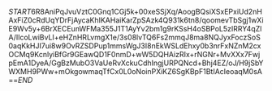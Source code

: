 $START$6R8AniPqJvuVztC0Gnq1CGj5k+00xeSSjXq/AoogBQsiXSxEPxiUd2nHAxFiZ0cRdUqYDrFjAycaKhIKAHaiKarZpSAzk4Q931k6tn8/qoomevTbSgj1wXiE9Wv5y+6BrXECEunWFMa355J1T1AyYv2bm1g9rKSsH4oSBPoL5zIRRY4qZlA/IlcoLwiBvLI+eHZnHRLvmgX1e/3s08lvTQ6Fs2mmqJ8ma8NQJyxFoczSoS0aqKkHJI7ui8w9OvRZSDPup1mmsWgJ3I8nEkWSLdEhxy0b3nrFxNZnM2cxOCMq9KcnlyiBfGr9GEawQD1F0nmD+wW5DQHAizRIx+rNGNr+MvXXx7FwjpEmA1DyeA/GgBzMubO3VaUeRvXckuCdhIngjURPQNcd+Bhj4EZ/oJ/H9jSbYWXMH9PWw+mOkgowmaqTfCx0L0oNoinPXiKZ6SgKBpF1BtIAcIeoaqM0sA==$END$